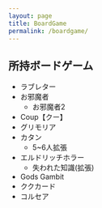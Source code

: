 ```yaml
---
layout: page
title: BoardGame
permalink: /boardgame/
---
```


## 所持ボードゲーム

* ラブレター
* お邪魔者
  * お邪魔者2
* Coup【クー】
* グリモリア
* カタン
  * 5~6人拡張
* エルドリッチホラー
  * 失われた知識(拡張)
* Gods Gambit
* ククカード
* コルセア
